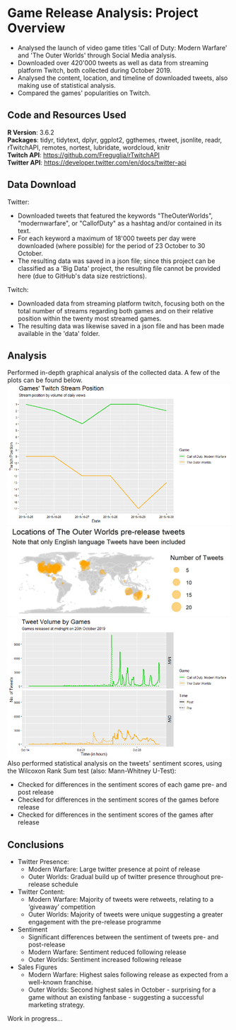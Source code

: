 # Game Release Analysis: Project Overview
- Analysed the launch of video game titles 'Call of Duty: Modern Warfare' and 'The Outer Worlds' through Social Media analysis.
- Downloaded over 420'000 tweets as well as data from streaming platform Twitch, both collected during October 2019.
- Analysed the content, location, and timeline of downloaded tweets, also making use of statistical analysis.
- Compared the games' popularities on Twitch.

## Code and Resources Used
__R Version__: 3.6.2 \
__Packages__: tidyr, tidytext, dplyr, ggplot2, ggthemes, rtweet, jsonlite, readr, rTwitchAPI, remotes, nortest, lubridate, wordcloud, knitr \
__Twitch API__: https://github.com/Freguglia/rTwitchAPI \
__Twitter API__: https://developer.twitter.com/en/docs/twitter-api 

## Data Download
Twitter:
- Downloaded tweets that featured the keywords "TheOuterWorlds", "modernwarfare", or "CallofDuty" as a hashtag and/or contained in its text.
- For each keyword a maximum of 18'000 tweets per day were downloaded (where possible) for the period of 23 October to 30 October.
- The resulting data was saved in a json file; since this project can be classified as a 'Big Data' project, the resulting file cannot be provided here (due to GitHub's data size restrictions).

Twitch:
- Downloaded data from streaming platform twitch, focusing both on the total number of streams regarding both games and on their relative position within the twenty most streamed games.
- The resulting data was likewise saved in a json file and has been made available in the 'data' folder.

## Analysis
Performed in-depth graphical analysis of the collected data. A few of the plots can be found below.
![alt text](https://github.com/MaximilianGoepfert/Game-Release-Analysis/blob/master/StreamPosition.png "Twitch Most Streamed Games Position")
![alt text](https://github.com/MaximilianGoepfert/Game-Release-Analysis/blob/master/Outer_Worlds_Pre-Release_Location_Map.png "Location Map")
![alt text](https://github.com/MaximilianGoepfert/Game-Release-Analysis/blob/master/Tweet_timeline.png "Tweet Timeline")
<br>
Also performed statistical analysis on the tweets' sentiment scores, using the Wilcoxon Rank Sum test (also: Mann-Whitney U-Test):
- Checked for differences in the sentiment scores of each game pre- and post release
- Checked for differences in the sentiment scores of the games before release
- Checked for differences in the sentiment scores of the games after release

## Conclusions
- Twitter Presence:
  + Modern Warfare: Large twitter presence at point of release
  + Outer Worlds: Gradual build up of twitter presence throughout pre-release schedule
- Twitter Content:
  + Modern Warfare: Majority of tweets were retweets, relating to a ‘giveaway’ competition
  + Outer Worlds: Majority of tweets were unique suggesting a greater engagement with the pre-release programme
- Sentiment
  + Significant differences between the sentiment of tweets pre- and post-release
  + Modern Warfare: Sentiment reduced following release
  + Outer Worlds: Sentiment increased following release
- Sales Figures
  + Modern Warfare: Highest sales following release as expected from a well-known franchise.
  + Outer Worlds: Second highest sales in October - surprising for a game without an existing fanbase - suggesting a successful marketing strategy.


Work in progress...

